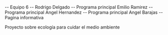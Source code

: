 -- Equipo 6 --
Rodrigo Delgado -- Programa principal
Emilio Ramirez -- Programa principal
Angel Hernandez -- Programa principal
Angel Barajas -- Pagina informativa

Proyecto sobre ecología para cuidar el medio ambiente
